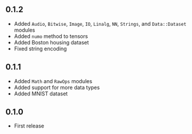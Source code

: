 ## 0.1.2

- Added `Audio`, `Bitwise`, `Image`, `IO`, `Linalg`, `NN`, `Strings`, and `Data::Dataset` modules
- Added `numo` method to tensors
- Added Boston housing dataset
- Fixed string encoding

## 0.1.1

- Added `Math` and `RawOps` modules
- Added support for more data types
- Added MNIST dataset

## 0.1.0

- First release
